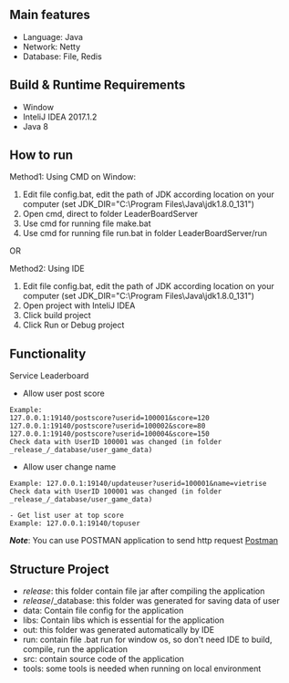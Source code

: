 Main features
-------------
   * Language: Java
   * Network: Netty
   * Database: File, Redis

Build & Runtime Requirements
------------------
* Window
* InteliJ IDEA 2017.1.2
* Java 8

How to run
--------------------
Method1: Using CMD on Window:
1) Edit file config.bat, edit the path of JDK according location on your computer
(set JDK_DIR="C:\Program Files\Java\jdk1.8.0_131")
2) Open cmd, direct to folder LeaderBoardServer
3) Use cmd for running file make.bat
4) Use cmd for running file run.bat in folder LeaderBoardServer/run

OR

Method2: Using IDE
1) Edit file config.bat, edit the path of JDK according location on your computer
(set JDK_DIR="C:\Program Files\Java\jdk1.8.0_131")
2) Open project with InteliJ IDEA
3) Click build project
4) Click Run or Debug project

Functionality
-------------
Service Leaderboard
- Allow user post score
```
Example:
127.0.0.1:19140/postscore?userid=100001&score=120
127.0.0.1:19140/postscore?userid=100002&score=80
127.0.0.1:19140/postscore?userid=100004&score=150
Check data with UserID 100001 was changed (in folder _release_/_database/user_game_data)
```

- Allow user change name
```
Example: 127.0.0.1:19140/updateuser?userid=100001&name=vietrise
Check data with UserID 100001 was changed (in folder _release_/_database/user_game_data)
```

```
- Get list user at top score
Example: 127.0.0.1:19140/topuser
```

***Note***:
You can use POSTMAN application to send http request
[Postman](https://www.getpostman.com/downloads/)

Structure Project
--------------------
* _release_: this folder contain file jar after compiling the application
* _release_/_database: this folder was generated for saving data of user
* data: Contain file config for the application
* libs: Contain libs which is essential for the application
* out: this folder was generated automatically by IDE
* run: contain file .bat run for window os, so don't need IDE to build, compile, run the application
* src: contain source code of the application
* tools: some tools is needed when running on local environment
